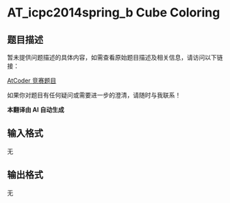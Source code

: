 # AT_icpc2014spring_b Cube Coloring

## 题目描述

暂未提供问题描述的具体内容，如需查看原始题目描述及相关信息，请访问以下链接：

[AtCoder 竞赛题目](https://atcoder.jp/contests/JAG2014Spring/tasks/icpc2014spring_b)

如果你对题目有任何疑问或需要进一步的澄清，请随时与我联系！

 **本翻译由 AI 自动生成**

## 输入格式

无

## 输出格式

无